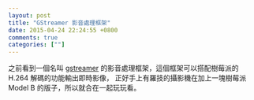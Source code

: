 ```yaml
---
layout: post
title: "GStreamer 影音處理框架"
date: 2015-04-24 22:24:55 +0800
comments: true
categories: [""]
---
```



<!-- more -->

之前看到一個名叫 [gstreamer] 的影音處理框架，這個框架可以搭配樹莓派的 H.264 解碼的功能輸出即時影像，
正好手上有羅技的攝影機在加上一塊樹莓派 Model B 的版子，所以就合在一起玩玩看。



[gstreamer]:http://gstreamer.freedesktop.org/